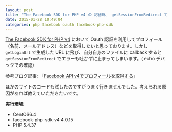 ```yaml
---
layout: post
title: "The Facebook SDK for PHP v4 の 認証時、 getSessionFromRedirect で止まる"
date: 2015-01-28 10:49:04
categories: php facebook oauth facebook-php-sdk
---
```

<p><a href="https://developers.facebook.com/docs/php/gettingstarted/4.0.0" rel="nofollow">The Facebook SDK for PHP v4</a> において Oauth 認証を利用してプロフィール（名前、メールアドレス）などを取得したいと思っております。しかし <code>getLoginUrl</code> で生成した URL に飛び、自分自身のファイルに callback すると <code>getSessionFromRedirect</code> でエラーも吐かずに止まってしまいます。( echo デバックでの確認）</p>

<p>参考ブログ記事: 「<a href="http://gokexn.blog.fc2.com/blog-entry-44.html" rel="nofollow">Facebook API v4でプロフィールを取得する</a>」</p>

<p>ほかのサイトのコードも試したのですがうまく行きませんでした。考えられる原因があれば教えていただきたいです。</p>

<p><strong>実行環境</strong></p>

<ul>
<li>CentOS6.4</li>
<li>facebook-php-sdk-v4 4.0.15</li>
<li>PHP 5.4.37</li>
</ul>
